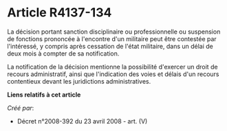 # Article R4137-134

La décision portant sanction disciplinaire ou professionnelle ou suspension de fonctions prononcée à l'encontre d'un
militaire peut être contestée par l'intéressé, y compris après cessation de l'état militaire, dans un délai de deux mois à
compter de sa notification.

La notification de la décision mentionne la possibilité d'exercer un droit de recours administratif, ainsi que l'indication
des voies et délais d'un recours contentieux devant les juridictions administratives.

**Liens relatifs à cet article**

_Créé par_:

  - Décret n°2008-392 du 23 avril 2008 - art. (V)
